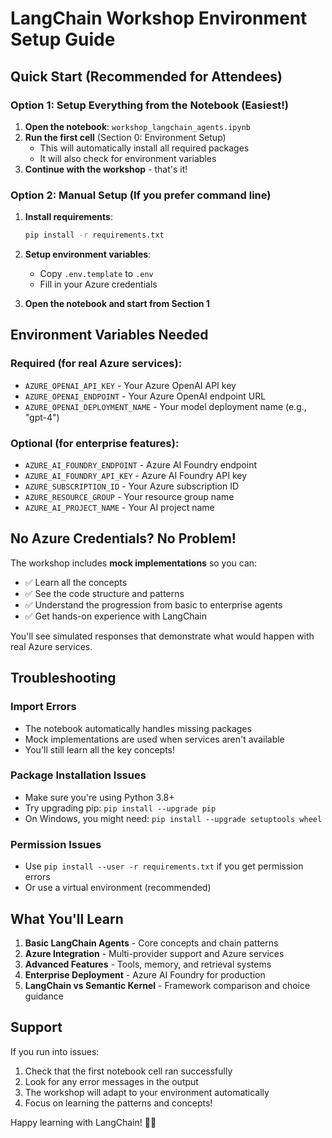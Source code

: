 # LangChain Workshop Environment Setup Guide

## Quick Start (Recommended for Attendees)

### Option 1: Setup Everything from the Notebook (Easiest!)

1. **Open the notebook**: `workshop_langchain_agents.ipynb`
2. **Run the first cell** (Section 0: Environment Setup)
   - This will automatically install all required packages
   - It will also check for environment variables
3. **Continue with the workshop** - that's it!

### Option 2: Manual Setup (If you prefer command line)

1. **Install requirements**:
   ```bash
   pip install -r requirements.txt
   ```

2. **Setup environment variables**:
   - Copy `.env.template` to `.env`
   - Fill in your Azure credentials

3. **Open the notebook and start from Section 1**

## Environment Variables Needed

### Required (for real Azure services):
- `AZURE_OPENAI_API_KEY` - Your Azure OpenAI API key
- `AZURE_OPENAI_ENDPOINT` - Your Azure OpenAI endpoint URL
- `AZURE_OPENAI_DEPLOYMENT_NAME` - Your model deployment name (e.g., "gpt-4")

### Optional (for enterprise features):
- `AZURE_AI_FOUNDRY_ENDPOINT` - Azure AI Foundry endpoint
- `AZURE_AI_FOUNDRY_API_KEY` - Azure AI Foundry API key
- `AZURE_SUBSCRIPTION_ID` - Your Azure subscription ID
- `AZURE_RESOURCE_GROUP` - Your resource group name
- `AZURE_AI_PROJECT_NAME` - Your AI project name

## No Azure Credentials? No Problem!

The workshop includes **mock implementations** so you can:
- ✅ Learn all the concepts
- ✅ See the code structure and patterns
- ✅ Understand the progression from basic to enterprise agents
- ✅ Get hands-on experience with LangChain

You'll see simulated responses that demonstrate what would happen with real Azure services.

## Troubleshooting

### Import Errors
- The notebook automatically handles missing packages
- Mock implementations are used when services aren't available
- You'll still learn all the key concepts!

### Package Installation Issues
- Make sure you're using Python 3.8+
- Try upgrading pip: `pip install --upgrade pip`
- On Windows, you might need: `pip install --upgrade setuptools wheel`

### Permission Issues
- Use `pip install --user -r requirements.txt` if you get permission errors
- Or use a virtual environment (recommended)

## What You'll Learn

1. **Basic LangChain Agents** - Core concepts and chain patterns
2. **Azure Integration** - Multi-provider support and Azure services
3. **Advanced Features** - Tools, memory, and retrieval systems
4. **Enterprise Deployment** - Azure AI Foundry for production
5. **LangChain vs Semantic Kernel** - Framework comparison and choice guidance

## Support

If you run into issues:
1. Check that the first notebook cell ran successfully
2. Look for any error messages in the output
3. The workshop will adapt to your environment automatically
4. Focus on learning the patterns and concepts!

Happy learning with LangChain! 🦜🔗